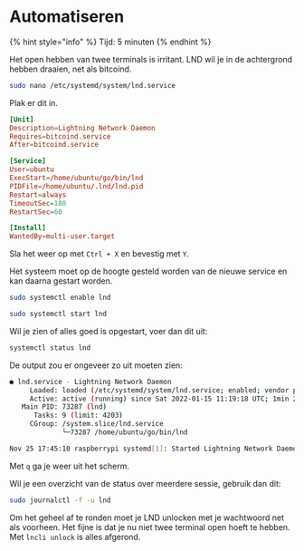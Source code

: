 # Automatiseren

{% hint style="info" %}
Tijd: 5 minuten
{% endhint %}

Het open hebben van twee terminals is irritant. LND wil je in de achtergrond hebben draaien, net als bitcoind.

```bash
sudo nano /etc/systemd/system/lnd.service
```

Plak er dit in.

```toml
[Unit]
Description=Lightning Network Daemon
Requires=bitcoind.service
After=bitcoind.service

[Service]
User=ubuntu
ExecStart=/home/ubuntu/go/bin/lnd
PIDFile=/home/ubuntu/.lnd/lnd.pid
Restart=always
TimeoutSec=180
RestartSec=60

[Install]
WantedBy=multi-user.target
```

Sla het weer op met `Ctrl + X` en bevestig met `Y`.

Het systeem moet op de hoogte gesteld worden van de nieuwe service en kan daarna gestart worden.

```bash
sudo systemctl enable lnd
```

```bash
sudo systemctl start lnd
```

Wil je zien of alles goed is opgestart, voer dan dit uit:

```bash
systemctl status lnd
```

De output zou er ongeveer zo uit moeten zien:

```bash
● lnd.service - Lightning Network Daemon
     Loaded: loaded (/etc/systemd/system/lnd.service; enabled; vendor preset: enabled)
     Active: active (running) since Sat 2022-01-15 11:19:18 UTC; 1min 24s ago
   Main PID: 73287 (lnd)
      Tasks: 9 (limit: 4203)
     CGroup: /system.slice/lnd.service
             └─73287 /home/ubuntu/go/bin/lnd

Nov 25 17:45:10 raspberrypi systemd[1]: Started Lightning Network Daemon.
```

Met `q` ga je weer uit het scherm.

Wil je een overzicht van de status over meerdere sessie, gebruik dan dit:

```bash
sudo journalctl -f -u lnd
```

Om het geheel af te ronden moet je LND unlocken met je wachtwoord net als voorheen. Het fijne is dat je nu niet twee terminal open hoeft te hebben. Met `lncli unlock` is alles afgerond.


